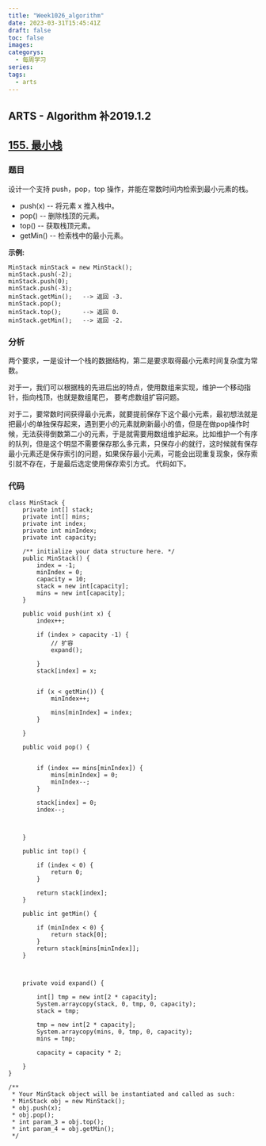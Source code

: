 ```yaml
---
title: "Week1026_algorithm"
date: 2023-03-31T15:45:41Z
draft: false 
toc: false
images:
categorys:
  - 每周学习
series:
tags:
  - arts 
---
```


## ARTS - Algorithm 补2019.1.2
## [155. 最小栈](https://leetcode-cn.com/problems/min-stack/submissions/)

### 题目
设计一个支持 push，pop，top 操作，并能在常数时间内检索到最小元素的栈。

* push(x) -- 将元素 x 推入栈中。
* pop() -- 删除栈顶的元素。
* top() -- 获取栈顶元素。
* getMin() -- 检索栈中的最小元素。

**示例:**

```
MinStack minStack = new MinStack();
minStack.push(-2);
minStack.push(0);
minStack.push(-3);
minStack.getMin();   --> 返回 -3.
minStack.pop();
minStack.top();      --> 返回 0.
minStack.getMin();   --> 返回 -2.
```


### 分析
两个要求，一是设计一个栈的数据结构，第二是要求取得最小元素时间复杂度为常数。

对于一，我们可以根据栈的先进后出的特点，使用数组来实现，维护一个移动指针，指向栈顶，也就是数组尾巴， 要考虑数组扩容问题。

对于二，要常数时间获得最小元素，就要提前保存下这个最小元素，最初想法就是把最小的单独保存起来，遇到更小的元素就刷新最小的值，但是在做pop操作时候，无法获得倒数第二小的元素，于是就需要用数组维护起来。比如维护一个有序的队列，但是这个明显不需要保存那么多元素，只保存小的就行，这时候就有保存最小元素还是保存索引的问题，如果保存最小元素，可能会出现重复现象，保存索引就不存在，于是最后选定使用保存索引方式。
代码如下。

### 代码

```
class MinStack {
    private int[] stack;
    private int[] mins;
    private int index;
    private int minIndex;
    private int capacity;

    /** initialize your data structure here. */
    public MinStack() {
        index = -1;
        minIndex = 0;
        capacity = 10;
        stack = new int[capacity];
        mins = new int[capacity];
    }
    
    public void push(int x) {
        index++;

        if (index > capacity -1) {
            // 扩容
            expand();

        }
        stack[index] = x;

       
        if (x < getMin()) {
            minIndex++;

            mins[minIndex] = index;
        }

    }
    
    public void pop() {
      

        if (index == mins[minIndex]) {
            mins[minIndex] = 0;
            minIndex--;
        }

        stack[index] = 0;
        index--;



    }
    
    public int top() {
        
        if (index < 0) {
            return 0;
        }

        return stack[index];
    }
    
    public int getMin() {
        
        if (minIndex < 0) {
            return stack[0];
        }
        return stack[mins[minIndex]];
    }
    
    
  
    private void expand() {
 
        int[] tmp = new int[2 * capacity];
        System.arraycopy(stack, 0, tmp, 0, capacity);
        stack = tmp;

        tmp = new int[2 * capacity];
        System.arraycopy(mins, 0, tmp, 0, capacity);
        mins = tmp;

        capacity = capacity * 2;

    }
}

/**
 * Your MinStack object will be instantiated and called as such:
 * MinStack obj = new MinStack();
 * obj.push(x);
 * obj.pop();
 * int param_3 = obj.top();
 * int param_4 = obj.getMin();
 */

```